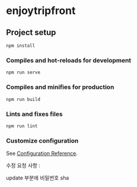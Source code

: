 # enjoytripfront

## Project setup

```
npm install
```

### Compiles and hot-reloads for development

```
npm run serve
```

### Compiles and minifies for production

```
npm run build
```

### Lints and fixes files

```
npm run lint
```

### Customize configuration

See [Configuration Reference](https://cli.vuejs.org/config/).

수정 요청 사항 :

<!-- 1. members mapper -> findById -> join_date alias 추가
2. db에 sha 적용해서 넣기
3. member | update api 요청 -->

update 부분에 비밀번호 sha

